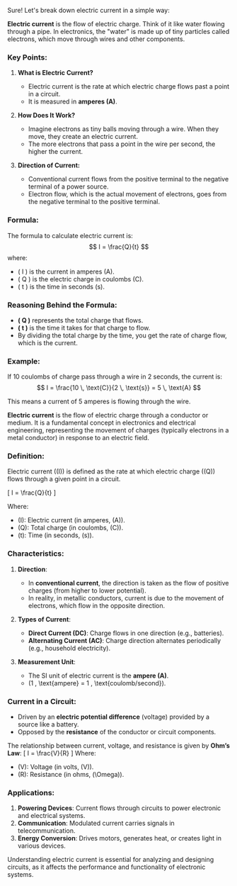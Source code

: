 Sure! Let's break down electric current in a simple way:

**Electric current** is the flow of electric charge. Think of it like water flowing through a pipe. In electronics, the "water" is made up of tiny particles called electrons, which move through wires and other components.

### Key Points:
1. **What is Electric Current?**
   - Electric current is the rate at which electric charge flows past a point in a circuit.
   - It is measured in **amperes (A)**.

2. **How Does It Work?**
   - Imagine electrons as tiny balls moving through a wire. When they move, they create an electric current.
   - The more electrons that pass a point in the wire per second, the higher the current.

3. **Direction of Current:**
   - Conventional current flows from the positive terminal to the negative terminal of a power source.
   - Electron flow, which is the actual movement of electrons, goes from the negative terminal to the positive terminal.

### Formula:
The formula to calculate electric current is:
$$
I = \frac{Q}{t}
$$
where:
- \( I \) is the current in amperes (A).
- \( Q \) is the electric charge in coulombs (C).
- \( t \) is the time in seconds (s).

### Reasoning Behind the Formula:
- **\( Q \)** represents the total charge that flows.
- **\( t \)** is the time it takes for that charge to flow.
- By dividing the total charge by the time, you get the rate of charge flow, which is the current.

### Example:
If 10 coulombs of charge pass through a wire in 2 seconds, the current is:
$$
I = \frac{10 \, \text{C}}{2 \, \text{s}} = 5 \, \text{A}
$$

This means a current of 5 amperes is flowing through the wire.

**Electric current** is the flow of electric charge through a conductor or medium. It is a fundamental concept in electronics and electrical engineering, representing the movement of charges (typically electrons in a metal conductor) in response to an electric field.

### **Definition**:
Electric current (\(I\)) is defined as the rate at which electric charge (\(Q\)) flows through a given point in a circuit.

\[
I = \frac{Q}{t}
\]

Where:
- \(I\): Electric current (in amperes, \(A\)).
- \(Q\): Total charge (in coulombs, \(C\)).
- \(t\): Time (in seconds, \(s\)).

### **Characteristics**:

1. **Direction**:
   - In **conventional current**, the direction is taken as the flow of positive charges (from higher to lower potential).
   - In reality, in metallic conductors, current is due to the movement of electrons, which flow in the opposite direction.

2. **Types of Current**:
   - **Direct Current (DC)**: Charge flows in one direction (e.g., batteries).
   - **Alternating Current (AC)**: Charge direction alternates periodically (e.g., household electricity).

3. **Measurement Unit**:
   - The SI unit of electric current is the **ampere (A)**.
   - \(1 \, \text{ampere} = 1 \, \text{coulomb/second}\).

### **Current in a Circuit**:
- Driven by an **electric potential difference** (voltage) provided by a source like a battery.
- Opposed by the **resistance** of the conductor or circuit components.

The relationship between current, voltage, and resistance is given by **Ohm’s Law**:
\[
I = \frac{V}{R}
\]
Where:
- \(V\): Voltage (in volts, \(V\)).
- \(R\): Resistance (in ohms, \(\Omega\)).

### **Applications**:
1. **Powering Devices**: Current flows through circuits to power electronic and electrical systems.
2. **Communication**: Modulated current carries signals in telecommunication.
3. **Energy Conversion**: Drives motors, generates heat, or creates light in various devices.

Understanding electric current is essential for analyzing and designing circuits, as it affects the performance and functionality of electronic systems.